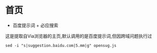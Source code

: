 # 首页

- 百度提示词 + 必应搜索

这是提取自Via浏览器的主页,默认调用的是百度提示词,但因跨域问题执行过
```
sed -i "s|suggestion.baidu.com|5.mm|g" opensug.js
```
